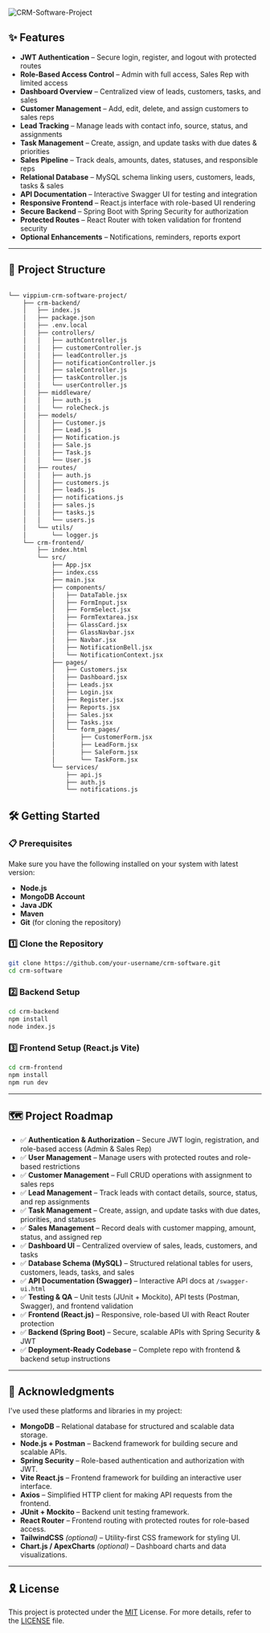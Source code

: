 ![CRM-Software-Project](https://deploy-preview-697--github-socialify.netlify.app/vippium/CRM-Software-Project/image?custom_language=Vite&description=1&font=Jost&language=1&name=1&pattern=Transparent&theme=Auto)

<!-- ![CRM-Software-Project](https://socialify.git.ci/vippium/CRM-Software-Project/image?custom_description=&amp&custom_language=React&description=1&font=Jost&language=1&name=1&pattern=Transparent&theme=Auto). -->

## ✨ Features

- **JWT Authentication** – Secure login, register, and logout with protected routes
- **Role-Based Access Control** – Admin with full access, Sales Rep with limited access
- **Dashboard Overview** – Centralized view of leads, customers, tasks, and sales
- **Customer Management** – Add, edit, delete, and assign customers to sales reps
- **Lead Tracking** – Manage leads with contact info, source, status, and assignments
- **Task Management** – Create, assign, and update tasks with due dates & priorities
- **Sales Pipeline** – Track deals, amounts, dates, statuses, and responsible reps
- **Relational Database** – MySQL schema linking users, customers, leads, tasks & sales
- **API Documentation** – Interactive Swagger UI for testing and integration
- **Responsive Frontend** – React.js interface with role-based UI rendering
- **Secure Backend** – Spring Boot with Spring Security for authorization
- **Protected Routes** – React Router with token validation for frontend security
- **Optional Enhancements** – Notifications, reminders, reports export

---

## 📁 Project Structure

```sh

└── vippium-crm-software-project/
    ├── crm-backend/
    │   ├── index.js
    │   ├── package.json
    │   ├── .env.local
    │   ├── controllers/
    │   │   ├── authController.js
    │   │   ├── customerController.js
    │   │   ├── leadController.js
    │   │   ├── notificationController.js
    │   │   ├── saleController.js
    │   │   ├── taskController.js
    │   │   └── userController.js
    │   ├── middleware/
    │   │   ├── auth.js
    │   │   └── roleCheck.js
    │   ├── models/
    │   │   ├── Customer.js
    │   │   ├── Lead.js
    │   │   ├── Notification.js
    │   │   ├── Sale.js
    │   │   ├── Task.js
    │   │   └── User.js
    │   ├── routes/
    │   │   ├── auth.js
    │   │   ├── customers.js
    │   │   ├── leads.js
    │   │   ├── notifications.js
    │   │   ├── sales.js
    │   │   ├── tasks.js
    │   │   └── users.js
    │   └── utils/
    │       └── logger.js
    └── crm-frontend/
        ├── index.html
        └── src/
            ├── App.jsx
            ├── index.css
            ├── main.jsx
            ├── components/
            │   ├── DataTable.jsx
            │   ├── FormInput.jsx
            │   ├── FormSelect.jsx
            │   ├── FormTextarea.jsx
            │   ├── GlassCard.jsx
            │   ├── GlassNavbar.jsx
            │   ├── Navbar.jsx
            │   ├── NotificationBell.jsx
            │   └── NotificationContext.jsx
            ├── pages/
            │   ├── Customers.jsx
            │   ├── Dashboard.jsx
            │   ├── Leads.jsx
            │   ├── Login.jsx
            │   ├── Register.jsx
            │   ├── Reports.jsx
            │   ├── Sales.jsx
            │   ├── Tasks.jsx
            │   └── form_pages/
            │       ├── CustomerForm.jsx
            │       ├── LeadForm.jsx
            │       ├── SaleForm.jsx
            │       └── TaskForm.jsx
            └── services/
                ├── api.js
                ├── auth.js
                └── notifications.js

```

## 🛠️ Getting Started

### 📋 Prerequisites  
Make sure you have the following installed on your system with latest version:  
- **Node.js**
- **MongoDB Account**
- **Java JDK** 
- **Maven** 
- **Git** (for cloning the repository)

### 1️⃣ Clone the Repository  
```sh
git clone https://github.com/your-username/crm-software.git
cd crm-software
```

### 2️⃣ Backend Setup
```sh
cd crm-backend
npm install
node index.js
```

### 3️⃣ Frontend Setup (React.js Vite)
```sh
cd crm-frontend
npm install
npm run dev
```
---

## 🗺️ Project Roadmap  

- ✅ **Authentication & Authorization** – Secure JWT login, registration, and role-based access (Admin & Sales Rep)  
- ✅ **User Management** – Manage users with protected routes and role-based restrictions  
- ✅ **Customer Management** – Full CRUD operations with assignment to sales reps  
- ✅ **Lead Management** – Track leads with contact details, source, status, and rep assignments  
- ✅ **Task Management** – Create, assign, and update tasks with due dates, priorities, and statuses  
- ✅ **Sales Management** – Record deals with customer mapping, amount, status, and assigned rep  
- ✅ **Dashboard UI** – Centralized overview of sales, leads, customers, and tasks  
- ✅ **Database Schema (MySQL)** – Structured relational tables for users, customers, leads, tasks, and sales  
- ✅ **API Documentation (Swagger)** – Interactive API docs at `/swagger-ui.html`  
- ✅ **Testing & QA** – Unit tests (JUnit + Mockito), API tests (Postman, Swagger), and frontend validation  
- ✅ **Frontend (React.js)** – Responsive, role-based UI with React Router protection  
- ✅ **Backend (Spring Boot)** – Secure, scalable APIs with Spring Security & JWT  
- ✅ **Deployment-Ready Codebase** – Complete repo with frontend & backend setup instructions  

---

## 🙌 Acknowledgments  

I've used these platforms and libraries in my project:  

- **MongoDB** – Relational database for structured and scalable data storage.  
- **Node.js + Postman** – Backend framework for building secure and scalable APIs.  
- **Spring Security** – Role-based authentication and authorization with JWT.  
- **Vite React.js** – Frontend framework for building an interactive user interface.  
- **Axios** – Simplified HTTP client for making API requests from the frontend.   
- **JUnit + Mockito** – Backend unit testing framework.  
- **React Router** – Frontend routing with protected routes for role-based access.  
- **TailwindCSS** *(optional)* – Utility-first CSS framework for styling UI.  
- **Chart.js / ApexCharts** *(optional)* – Dashboard charts and data visualizations.  

---

## 🎗 License  

This project is protected under the [MIT](https://choosealicense.com/licenses/mit/) License. For more details, refer to the [LICENSE]([./LICENSE](https://github.com/vippium/CRM-Software-Project/blob/master/LICENSE.md)) file.  
